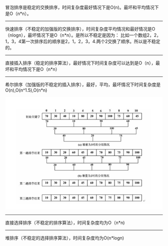 
冒泡排序是稳定的交换排序，时间复杂度最好情况下是O(n)。最坏和平均情况下是O（n*n）。

----------
快速排序（不稳定的加强版的交换排序），时间复杂度平均情况和最好情况是O（nlogn），最坏情况下是O（n*n）。是所以不稳定是因为：
比如一个数组2，2，1，3，4第一次排序后的顺序是2，1，2，3，4.两个2交换了顺序。所以是不稳定的。

----------
直接插入排序（稳定的排序算法），最好情况下时间复杂度可以达到是O（n），最坏和平均情况下是O（n*n）

----------
希尔排序（加强版的不稳定的插入排序），最好，平均，最坏情况下时间复杂度是O(n),O(n^1.5),O(n*n)

![希尔排序详解](https://github.com/Pin-Wang/Algorithm_Design/blob/master/%E7%AE%97%E6%B3%95%E8%AE%BE%E8%AE%A1/image/1332682885_4073.png)

----------

直接选择排序（不稳定的排序算法），时间复杂度均为O（n*n)

----------

堆排序（不稳定的选择排序算法），时间复杂度均为O(n*logn)
